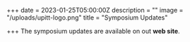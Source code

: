 +++
date = 2023-01-25T05:00:00Z
description = ""
image = "/uploads/upitt-logo.png"
title = "Symposium Updates"

+++
The symposium updates are available on out **web site**.